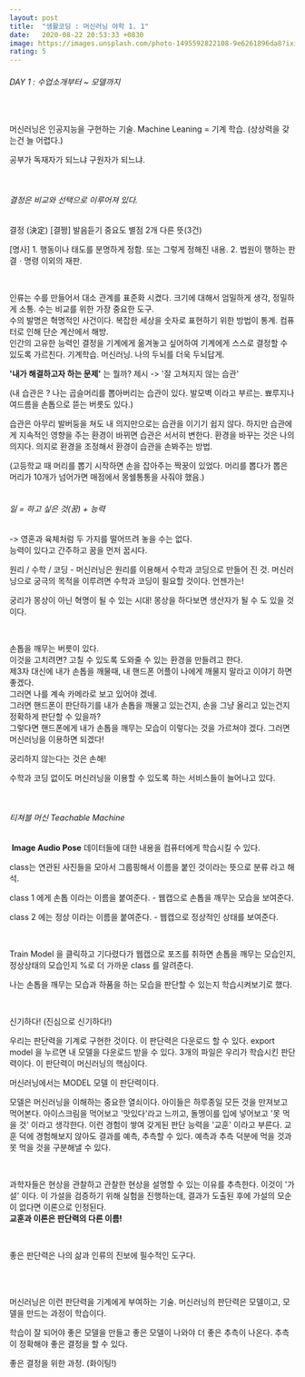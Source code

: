 ```yaml
---
layout: post
title:  "생활코딩 : 머신러닝 야학 1. 1"
date:   2020-08-22 20:53:33 +0830
image: https://images.unsplash.com/photo-1495592822108-9e6261896da8?ixid=MnwxMjA3fDB8MHxzZWFyY2h8M3x8bWFjaGluZSUyMGxlYXJuaW5nfGVufDB8fDB8fA%3D%3D&ixlib=rb-1.2.1&auto=format&fit=crop&w=500&q=60
rating: 5
---
```


###### DAY 1 : 수업소개부터 ~ 모델까지

​

머신러닝은 인공지능을 구현하는 기술. Machine Leaning = 기계 학습. (상상력을 갖는건 늘 어렵다.)


공부가 독재자가 되느냐 구원자가 되느냐. 

​<br>

###### 결정은 비교와 선택으로 이루어져 있다. 



결정 (決定) [결쩡] 발음듣기 중요도 별점 2개 다른 뜻(3건)

[명사] 1. 행동이나 태도를 분명하게 정함. 또는 그렇게 정해진 내용. 2. 법원이 행하는 판결ㆍ명령 이외의 재판.   

​

인류는 수를 만들어서 대소 관계를 표준화 시켰다. 크기에 대해서 엄밀하게 생각, 정밀하게 소통. 수는 비교를 위한 가장 중요한 도구.  
수의 발명은 혁명적인 사건이다. 복잡한 세상을 숫자로 표현하기 위한 방법이 통계. 컴퓨터로 인해 단순 계산에서 해방.  
인간의 고유한 능력인 결정을 기계에게 옮겨놓고 싶어하여 기계에게 스스로 결정할 수 있도록 가르친다. 기계학습. 머신러닝. 나의 두뇌를 더욱 두뇌답게.  


**'내가 해결하고자 하는 문제'** 는 뭘까? 제시 -> '잘 고쳐지지 않는 습관'   

(내 습관은 ? 나는 곱슬머리를 뽑아버리는 습관이 있다. 발모벽 이라고 부르는. 뾰루지나 여드름을 손톱으로 뜯는 버릇도 있다.)   

습관은 아무리 발버둥을 쳐도 내 의지만으로는 습관을 이기기 쉽지 않다. 하지만 습관에게 지속적인 영향을 주는 환경이 바뀌면 습관은 서서히 변한다. 환경을 바꾸는 것은 나의 의지다. 의지로 환경을 조정해서 환경이 습관을 손봐주는 방법.   


(고등학교 때 머리를 뽑기 시작하면 손을 잡아주는 짝꿍이 있었다. 머리를 뽑다가 뽑은 머리가 10개가 넘어가면 매점에서 몽쉘통통을 사줘야 했음.)   
​<br>


###### 일 = 하고 싶은 것(꿈) + 능력 

-> 영혼과 육체처럼 두 가지를 떨어뜨려 놓을 수는 없다.  
능력이 있다고 간주하고 꿈을 먼저 꿉시다.

원리 / 수학 / 코딩 - 머신러닝은 원리를 이용해서 수학과 코딩으로 만들어 진 것. 머신러닝으로 궁극의 목적을 이루려면 수학과 코딩이 필요할 것이다. 언젠가는!   


궁리가 몽상이 아닌 혁명이 될 수 있는 시대! 몽상을 하다보면 생산자가 될 수 도 있을 것이다.  
  
​  

손톱을 깨무는 버릇이 있다.  
이것을 고치려면? 고칠 수 있도록 도와줄 수 있는 환경을 만들려고 한다.  
제3자 대신에 내가 손톱을 깨물때, 내 핸드폰 어플이 나에게 깨물지 말라고 이야기 하면 좋겠다.   
그러면 나를 계속 카메라로 보고 있어야 겠네.  
그러면 핸드폰이 판단하기를 내가 손톱을 깨물고 있는건지, 손을 그냥 올리고 있는건지 정확하게 판단할 수 있을까?  
그렇다면 핸드폰에게 내가 손톱을 깨무는 모습이 이렇다는 것을 가르쳐야 겠다. 그러면 머신러닝을 이용하면 되겠다!   


궁리하지 않는다는 것은 손해!  

수학과 코딩 없이도 머신러닝을 이용할 수 있도록 하는 서비스들이 늘어나고 있다.   

​<br>

###### 티쳐블 머신 Teachable Machine 

​
**Image Audio Pose** 데이터들에 대한 내용을 컴퓨터에게 학습시킬 수 있다. 



class는 연관된 사진들을 모아서 그룹핑해서 이름을 붙인 것이라는 뜻으로 분류 라고 해석.  

class 1 에게 손톱 이라는 이름을 붙여준다. - 웹캡으로 손톱을 깨무는 모습을 보여준다.  

class 2 에는 정상 이라는 이름을 붙여준다.  - 웹캡으로 정상적인 상태를 보여준다.  

​

Train Model 을 클릭하고 기다렸다가 웹캡으로 포즈를 취하면 손톱을 깨무는 모습인지, 정상상태의 모습인지 %로 더 가까운 class 를 알려준다.

나는 손톱을 깨무는 모습과 하품을 하는 모습을 판단할 수 있는지 학습시켜보기로 했다.

​<br>


신기하다! (진심으로 신기하다!)  

우리는 판단력을 기계로 구현한 것이다. 이 판단력은 다운로드 할 수 있다. export model 을 누르면 내 모델을 다운로드 받을 수 있다. 3개의 파일은 우리가 학습시킨 판단력이다. 이 판단력이 머신러닝의 핵심이다.  
 
머신러닝에서는 MODEL 모델 이 판단력이다.   


모델은 머신러닝을 이해하는 중요한 열쇠이다. 아이들은 하루종일 모든 것을 만져보고 먹어본다. 아이스크림을 먹어보고 '맛있다'라고 느끼고, 돌멩이를 입에 넣어보고 '못 먹을 것' 이라고 생각한다. 이런 경험이 쌓여 갖게된 판단 능력을 '교훈' 이라고 부른다. 교훈 덕에 경험해보지 않아도 결과를 예측, 추측할 수 있다. 예측과 추측 덕분에 먹을 것과 못 먹을 것을 구분해낼 수 있다.  

​
​<br>
 
과학자들은 현상을 관찰하고 관찰한 현상을 설명할 수 있는 이유를 추측한다.  이것이 '가설' 이다. 이 가설을 검증하기 위해 실험을 진행하는데, 결과가 도출된 후에 가설의 모순이 없다면 이론으로 인정된다.  
**교훈과 이론은 판단력의 다른 이름!**

​<br>

좋은 판단력은 나의 삶과 인류의 진보에 필수적인 도구다.

​<br>
​
​<br>


머신러닝은 이런 판단력을 기계에게 부여하는 기술. 머신러닝의 판단력은 모델이고, 모델을 만드는 과정이 학습이다.

학습이 잘 되어야 좋은 모델을 만들고 좋은 모델이 나와야 더 좋은 추측이 나온다. 추측이 정확해야 좋은 결정을 할 수 있다.

좋은 결정을 위한 과정. (화이팅!) 

​